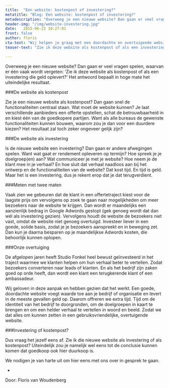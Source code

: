 ```yaml
---
title:  "Een website: kostenpost of investering?"
metatitle: "Blog: Een website: kostenpost of investering?"
metadescription: "Overweeg je een nieuwe website? Dan gaan er veel vragen spelen, waarvan er één vaak wordt vergeten"
header-img: "/img/website-investering.jpg"
date:   2015-06-22 10:27:01
front: false
author: floris
cta-text: "Wij helpen je graag met een doordachte en overtuigende website."
teaser-text: "Zie ik deze website als kostenpost of als een investering die geld oplevert?’ Het antwoord bepaalt in hoge mate het uiteindelijke resultaat."

---
```


Overweeg je een nieuwe website? Dan gaan er veel vragen spelen, waarvan er één vaak wordt vergeten: ‘Zie ik deze website als kostenpost of als een investering die geld oplevert?’ Het antwoord bepaalt in hoge mate het uiteindelijke resultaat.

###De website als kostenpost

Zie je een nieuwe website als kostenpost? Dan gaan snel de functionaliteiten centraal staan. Wat moet de website kunnen? Je laat verschillende aanbieders een offerte opstellen, schat de betrouwbaarheid in en kiest één van de goedkopere partijen. Want als alle bureaus de gewenste functionaliteiten kunnen bouwen, waarom zou je dan voor een duurdere kiezen? Het resultaat zal toch zeker ongeveer gelijk zijn?

###De website als investering

Is de nieuwe website een investering? Dan gaan er andere afwegingen spelen. Want wat gaat er rendement opleveren op termijn? Hoe spreek je je doelgroep(en) aan? Wat communiceer je met je website? Hoe neem je de klant mee in je verhaal? En hoe sluit dat verhaal naadloos aan bij het ontwerp en de functionaliteiten van de website? Dat kost tijd. En tijd is geld. Maar het is een investering, dus je rekent erop dat je dat terugverdient.

###Meten met twee maten

Vaak zien we gebeuren dat de klant in een offertetraject kiest voor de laagste prijs om vervolgens op zoek te gaan naar mogelijkheden om meer bezoekers naar de website te krijgen. Dan wordt er maandelijks een aanzienlijk bedrag in Google Adwords gestopt (gek genoeg wordt dat dan wél als investering gezien). Vervolgens houdt de website de bezoekers niet vast, omdat de website niet genoeg overtuigd. Investeer liever in een goede, solide basis, zodat je je bezoekers aanspreekt en in beweging zet. Dan kun je daarna besparen op je maandelijkse Adwords kosten, die behoorlijk kunnen oplopen.

###Onze overtuiging

De afgelopen jaren heeft Studio Fonkel heel bewust geïnvesteerd in het traject waarmee we klanten helpen om hun verhaal beter te vertellen. Zodat bezoekers converteren naar leads of klanten. En als het bedrijf zijn zaken goed op orde heeft, dan wordt een klant een terugkerende klant of een ambassadeur.

Wij geloven in deze aanpak en hebben gezien dat het werkt. Een goede, doordachte website voegt waarde toe aan je bedrijf of organisatie en levert in de meeste gevallen geld op. Daarom offreren we extra tijd. Tijd om de identiteit van het bedrijf te doorgronden, om de doelgroepen in kaart te brengen en om een helder verhaal te vertellen in woord en beeld. Zodat we dat alles om kunnen zetten in een gebruiksvriendelijke, overtuigende website.

###Investering of kostenpost?

Dus vraag het jezelf eens af. Zie ik die nieuwe website als investering of als kostenpost? Uiteindelijk zou je namelijk wel eens tot de conclusie kunnen komen dat goedkoop ook hier duurkoop is.

We nodigen je van harte uit om hier eens met ons over in gesprek te gaan.

-

Door: Floris van Woudenberg
